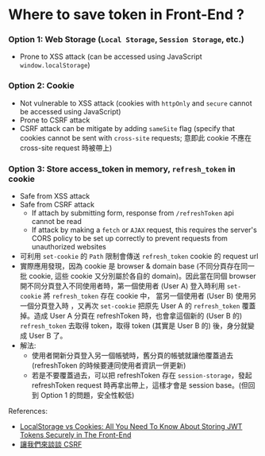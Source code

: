 # Where to save token in Front-End ?
### Option 1: Web Storage (`Local Storage`, `Session Storage`, etc.)
- Prone to XSS attack (can be accessed using JavaScript `window.localStorage`)
### Option 2: Cookie
- Not vulnerable to XSS attack (cookies with `httpOnly` and `secure` cannot be accessed using JavaScript)
- Prone to CSRF attack
- CSRF attack can be mitigate by adding `sameSite` flag (specify that cookies cannot be sent with `cross-site` requests; 意即此 cookie 不應在 cross-site request 時被帶上)
### Option 3: Store access_token in memory, `refresh_token` in cookie
- Safe from XSS attack
- Safe from CSRF attack 
  - If attach by submitting form, response from `/refreshToken` api cannot be read
  - If attack by making a `fetch` or `AJAX` request, this requires the server's CORS policy to be set up correctly to prevent requests from unauthorized websites
- 可利用 `set-cookie` 的 `Path` 限制會傳送 `refresh_token` cookie 的 request url
- 實際應用發現，因為 cookie 是 browser & domain base (不同分頁存在同一批 cookie, 這些 cookie 又分別屬於各自的 domain)。因此當在同個 browser 開不同分頁登入不同使用者時，第一個使用者 (User A) 登入時利用 `set-cookie` 將 `refresh_token` 存在 cookie 中， 當另一個使用者 (User B) 使用另一個分頁登入時 ，又再次 `set-cookie` 把原先 User A 的 `refresh_token` 覆蓋掉。造成 User A 分頁在 refreshToken 時，也會拿這個新的 (User B 的) `refresh_token` 去取得 token，取得 token (其實是 User B 的) 後，身分就變成 User B 了。  
- 解法: 
  - 使用者開新分頁登入另一個帳號時，舊分頁的帳號就讓他覆蓋過去 (refreshToken 的時候要連同使用者資訊一併更新)
  - 若是不要覆蓋過去，可以把 refreshToken 存在 `session-storage`，發起 refreshToken request 時再拿出帶上，這樣才會是 session base。(但回到 Option 1 的問題，安全性較低)



References:
- [LocalStorage vs Cookies: All You Need To Know About Storing JWT Tokens Securely in The Front-End](https://dev.to/cotter/localstorage-vs-cookies-all-you-need-to-know-about-storing-jwt-tokens-securely-in-the-front-end-15id)
- [讓我們來談談 CSRF](https://blog.techbridge.cc/2017/02/25/csrf-introduction/)

